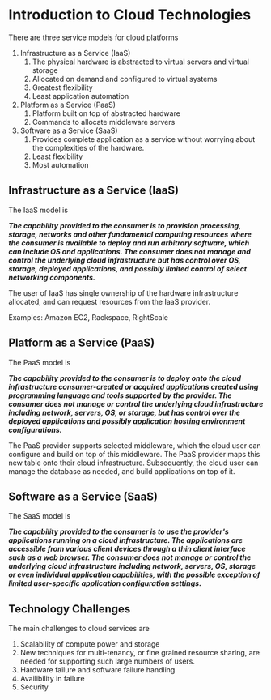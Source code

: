 # Introduction to Cloud Technologies

There are three service models for cloud platforms
1. Infrastructure as a Service (IaaS)
   1. The physical hardware is abstracted to virtual servers and virtual storage
   2. Allocated on demand and configured to virtual systems
   3. Greatest flexibility
   4. Least application automation
2. Platform as a Service (PaaS)
   1. Platform built on top of abstracted hardware
   2. Commands to allocate middleware servers
3. Software as a Service (SaaS)
   1. Provides complete application as a service without worrying about the complexities of the hardware.
   2. Least flexibility
   3. Most automation

## Infrastructure as a Service (IaaS)

The IaaS model is

<b><i>The capability provided to the consumer is to provision processing, storage, networks and other fundamental computing resources where the consumer is available to deploy and run arbitrary software, which can include OS and applications. The consumer does not manage and control the underlying cloud infrastructure but has control over OS, storage, deployed applications, and possibly limited control of select networking components.</i></b>

The user of IaaS has single ownership of the hardware infrastructure allocated, and can request resources from the IaaS provider.

Examples: Amazon EC2, Rackspace, RightScale

## Platform as a Service (PaaS)

The PaaS model is 

<b><i>The capability provided to the consumer is to deploy onto the cloud infrastructure consumer-created or acquired applications created using programming language and tools supported by the provider. The consumer does not manage or control the underlying cloud infrastructure including network, servers, OS, or storage, but has control over the deployed applications and possibly application hosting environment configurations.</b></i>

The PaaS provider supports selected middleware, which the cloud user can configure and build on top of this middleware. The PaaS provider maps this new table onto their cloud infrastructure. Subsequently, the cloud user can manage the database as needed, and build applications on top of it.

## Software as a Service (SaaS)

The SaaS model is

<b><i>The capability provided to the consumer is to use the provider's applications running on a cloud infrastructure. The applications are accessible from various client devices through a thin client interface such as a web browser. The consumer does not manage or control the underlying cloud infrastructure including network, servers, OS, storage or even individual application capabilities, with the possible exception of limited user-specific application configuration settings.</b></i>

## Technology Challenges

The main challenges to cloud services are
1. Scalability of compute power and storage
2. New techniques for multi-tenancy, or fine grained resource sharing, are needed for supporting such large numbers of users.
3. Hardware failure and software failure handling
4. Availibility in failure
5. Security